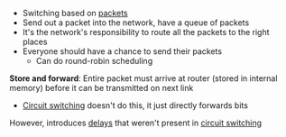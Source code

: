 - Switching based on [packets](Packet.md)
- Send out a packet into the network, have a queue of packets
- It's the network's responsibility to route all the packets to the right places
- Everyone should have a chance to send their packets
	- Can do round-robin scheduling

**Store and forward**: Entire packet must arrive at router (stored in internal memory) before it can be transmitted on next link
- [Circuit switching](OSI%20layers/Link%20Layer/Circuit%20switching.md) doesn't do this, it just directly forwards bits

However, introduces [delays](Delay.md) that weren't present in [circuit switching](OSI%20layers/Link%20Layer/Circuit%20switching.md)

